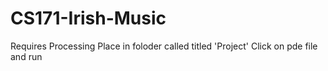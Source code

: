 # CS171-Irish-Music

Requires Processing
Place in foloder called titled 'Project'
Click on pde file and run
